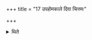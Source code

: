 +++
title = "17 उपहोमकाले दिवा चित्तमः"

+++

<details><summary>थिते</summary>

उपहोमकाले दिवा चित्तमः कृण्वन्तीत्येतैः प्रतिमन्त्रं पिण्डीराबध्नाति १७
</details>
